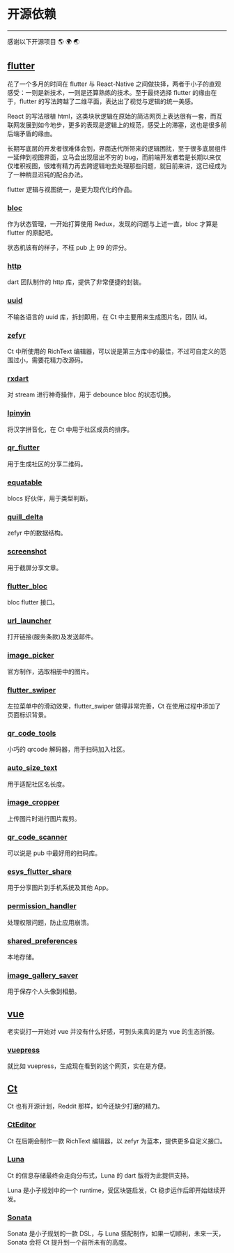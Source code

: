 # 开源依赖
---

感谢以下开源项目 🌎 🌍 🌏

## [flutter](https://github.com/flutter/flutter)

花了一个多月的时间在 flutter 与 React-Native 之间做抉择，两者于小子的直观感受：一则是新技术，一则是还算熟练的技术。至于最终选择 flutter 的缘由在于，flutter 的写法跨越了二维平面，表达出了视觉与逻辑的统一美感。

React 的写法根植 html，这类块状逻辑在原始的简洁网页上表达很有一套，而互联网发展到如今地步，更多的表现是逻辑上的规范，感受上的滞塞，这也是很多前后端矛盾的缘由。

长期写底层的开发者很难体会到，界面迭代所带来的逻辑困扰，至于很多底层组件一延伸到视图界面，立马会出现层出不穷的 bug，而前端开发者若是长期以来仅仅堆积视图，很难有精力再去跨逻辑地去处理那些问题，就目前来讲，这已经成为了一种稍显迟钝的配合办法。

flutter 逻辑与视图统一，是更为现代化的作品。

### [bloc][bloc]

作为状态管理，一开始打算使用 Redux，发现的问题与上述一直，bloc 才算是 flutter 的原配吧。

状态机该有的样子，不枉 pub 上 99 的评分。

### [http][http]

dart 团队制作的 http 库，提供了非常便捷的封装。

### [uuid][uuid]

不输各语言的 uuid 库，拆封即用，在 Ct 中主要用来生成图片名，团队 id。

### [zefyr][zefyr]

Ct 中所使用的 RichText 编辑器，可以说是第三方库中的最佳，不过可自定义的范围过小，需要花精力改源码。

### [rxdart][rxdart]

对 stream 进行神奇操作，用于 debounce bloc 的状态切换。

### [lpinyin][lpinyin]

将汉字拼音化，在 Ct 中用于社区成员的排序。

### [qr_flutter][qr_flutter]

用于生成社区的分享二维码。

### [equatable][equatable]

blocs 好伙伴，用于类型判断。

### [quill_delta][quill_delta]

zefyr 中的数据结构。

### [screenshot][screenshot]

用于截屏分享文章。

### [flutter_bloc][flutter_bloc]

bloc flutter 接口。

### [url_launcher][url_launcher]

打开链接(服务条款)及发送邮件。

### [image_picker][image_picker]

官方制作，选取相册中的图片。

### [flutter_swiper][flutter_swiper]

左拉菜单中的滑动效果，flutter_swiper 做得非常完善，Ct 在使用过程中添加了页面标识背景。

### [qr_code_tools][qr_code_tools]

小巧的 qrcode 解码器，用于扫码加入社区。

### [auto_size_text][auto_size_text]

用于适配社区名长度。

### [image_cropper][image_cropper]

上传图片时进行图片裁剪。

### [qr_code_scanner][qr_code_scanner]

可以说是 pub 中最好用的扫码库。

### [esys_flutter_share][esys_flutter_share]

用于分享图片到手机系统及其他 App。

### [permission_handler][permission_handler]

处理权限问题，防止应用崩溃。

### [shared_preferences][shared_preferences]

本地存储。

### [image_gallery_saver][image_gallery_saver]

用于保存个人头像到相册。

## [vue](https://github.com/vuejs/vue)

老实说打一开始对 vue 并没有什么好感，可到头来真的是为 vue 的生态折服。

### [vuepress][vuepress]

就比如 vuepress，生成现在看到的这个网页，实在是方便。

## [Ct](#Ct)

Ct 也有开源计划，Reddit 那样，如今还缺少打磨的精力。

### [CtEditor](https://github.com/cdr-today/zefyr)

Ct 在后期会制作一款 RichText 编辑器，以 zefyr 为蓝本，提供更多自定义接口。

### [Luna](https://github.com/odditypark/luna)

Ct 的信息存储最终会走向分布式，Luna 的 dart 版将为此提供支持。

Luna 是小子规划中的一个 runtime，受区块链启发，Ct 稳步运作后即开始继续开发。

### [Sonata](https://github.com/sonata-lang/sonata)

Sonata 是小子规划的一款 DSL，与 Luna 搭配制作，如果一切顺利，未来一天，Sonata 会将 Ct 提升到一个前所未有的高度。



[bloc]: https://github.com/boeledi/blocs
[http]: https://github.com/dart-lang/http
[uuid]: https://github.com/Daegalus/dart-uuid
[zefyr]: https://github.com/memspace/zefyr
[rxdart]: https://github.com/ReactiveX/rxdart
[lpinyin]: https://github.com/flutterchina/lpinyin
[equatable]: https://github.com/felangel/equatable
[screenshot]: https://github.com/SachinGanesh/screenshot
[qr_flutter]: https://github.com/lukef/qr.flutter
[quill_delta]: https://github.com/pulyaevskiy/quill-delta-dart
[url_launcher]: https://github.com/flutter/plugins
[image_picker]: https://github.com/flutter/plugins
[flutter_bloc]: https://github.com/felangel/bloc
[qr_code_tools]: https://github.com/AifeiI/qr_code_tools
[image_cropper]: https://github.com/hnvn/flutter_image_cropper
[flutter_swiper]: https://github.com/jzoom/flutter_swiper
[auto_size_text]: https://github.com/leisim/auto_size_text
[qr_code_scanner]: https://github.com/juliuscanute/qr_code_scanner
[cupertino_icons]: https://github.com/flutter/plugins
[shared_preferences]: https://github.com/flutter/plugins
[esys_flutter_share]: https://github.com/esysberlin/esys-flutter-share
[image_gallery_saver]: https://github.com/hui-z/image_gallery_saver
[permission_handler]: https://github.com/baseflowit/flutter-permission-handler

[vuepress]: https://github.com/vuejs/vuepress
